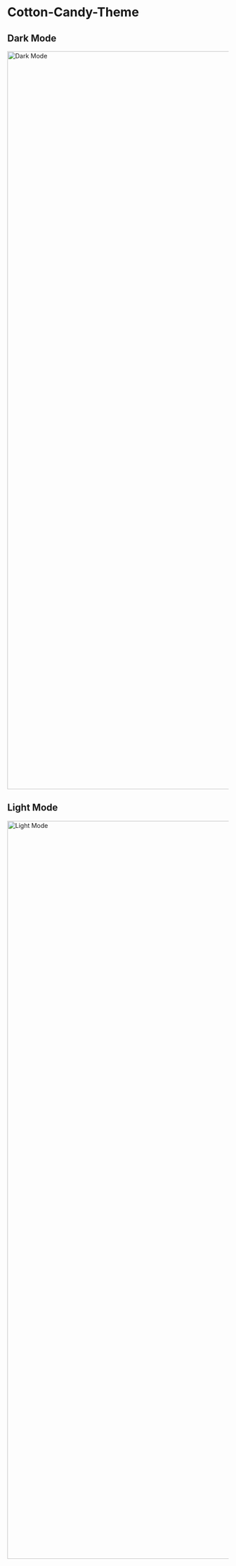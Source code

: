 # Cotton-Candy-Theme

## Dark Mode
<img width="1680" alt="Dark Mode" src="https://user-images.githubusercontent.com/79069364/116489647-10aa0400-a85b-11eb-9e24-b23d763d2913.png">

## Light Mode
<img width="1680" alt="Light Mode" src="https://user-images.githubusercontent.com/79069364/116489654-13a4f480-a85b-11eb-9828-485d810411be.png">
